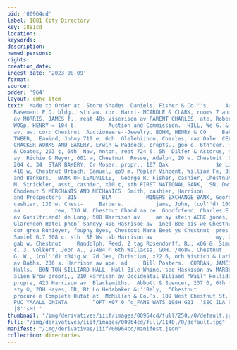 ```yaml
---
pid: '00964cd'
label: 1881 City Directory
key: 1881cd
location: 
keywords: 
description: 
named_persons: 
rights: 
creation_date: 
ingest_date: '2023-08-09'
format: 
source: 
order: '964'
layout: cmhc_item
text: 'Made to Order at  Store Shades  Daniels, Fisher & Co.''s.     AUC  Low 4 cHanuTe,
  Basement P,Q. bldg., sth aw. cor. Harri- MCARDLE & CLARK, rooms 7 and cs, 416 Harrison
  av MORRIS, JAMES f., reat 40s Viserison av PARENT CHARLES, ate, Robert, xa ¢. ad
  WOGp, HENRY = 104 6.          Auction and Commission.  HILL, We G. & COW. Hilrrison
  av. aw. cor: Chestnut  Auctioneers--Jewelry. BOHM, HENRY & CO     Bakeries.  CLARKE
  TWEED,  Eanind, Johny 719 e. Gch  Glelehiinnn, Charles, raz Oale  CEADVILLE. STEAM.
  CRACKER WORKS AND BAKERY, Erwin & Paddock, propts., goo o. 6th"cor. Hem=  Lowry,
  & Coates, 203 ¢, 6th  Naw, Anton, reat 724 €. 5h  Dilfer & Astdrus, 44 Harrison
  ay  Richie & Meyer, 601 w, Chestnut  Rosse, Adalph, 20 w. Chestnit  Schwed, Edward,
  204 ¢. 34  STAR BAKERY, Cr Moser, propr., 107 Oak               $e Louis Bakery,
  416 w, Chestnut Urbach, Samuel, go9 m. Poplar Vincent, William Fe, 339 6. 3d     Banks
  and Bankers.  BANK OF LEADVILLE,  George R. Fisher, cashier, Chestnut sw. CITY BANK,  S.
  M. Strickler, asst, cashier, x10 ¢, sth FIRST NATIONAL SANK,  SN, Dwight, cashier,
  Chodemut 5 MERCHANTS AND MECHANICS  Smith, cashier, Harrison            a ad     Miners
  and Prospectors  B15        BLA           MINERS EXCHANGE BANK, George W. 1  ‘rumble,
  cashier, 130 w. Chest-     Barbers.          jams, John, (col''d) 105 e. 6th cae
  aa           rew, 330 W. Chestnut Chadd aa oe  Goodfrfend, Charles E., 202 Harrison
  av Gonilfriend! de Long, 508 Harrison av     ae ay stein ACRE jones, sien” (eol''ay
  Glarendon Hotel phen’ Sandyy 408 Hasrisoe av  ined Bee bis we Chestnut RisSidactigrtssm
  cor grea Ruhieyer, fouphy Byes, Chestout Mara Beet ys Chestnut  pres enGarreea cea  age,
  Samiel 6.7 608 c. sth  SE Ws isb Harrison av                    wy, Chosen Sears)
  gab w. Chestnut     Randolph, Reed, 2 tag Rosendorff, R., x06 &. Simon, John, 220
  ¢. 3. Volkert, Jobn A., 27484 © 6th Wallacsa, GOH. /4o8w. Chestnut                   te,
  G. W., (col''d) x04ig w. 2d Jee, Christian, x22 6, och Wistich & Larkin, 20034 Harrison
  av Baths. 206 s. Harrison av ape. ad     Bill Posters.  CURRAN, JAMES A. xBe. 4th  Billiard
  Halls.  BON TON SILLIARD HALL, Hall Bile Whine, seo Haskison av MARBLE BALL: Me
  alien Brow propri,, 210 Harrisan av Occidéatal Biliaed "Wail" Holliday” de Nye,
  propre, 423 Harrison av  Blacksmiths.  Abbott & Spencer, 237 0, 6th fikay, Harvey,
  sty ©, 20H Hayes, DR, Bt Lo Hedabaker &:''Rely,  ‘Chestnut                   Can
  procure e Complete Outat at  McMillen & Co.’s, 109 West Chestnut St.  winy PHENO
  PUC YAAALL ONINTA        “OFT X07 0 “d_FANS WATS 198H G21  ‘SEC ILA PF SITVITITAL
  |8''sM! '
thumbnail: "/img/derivatives/iiif/images/00964cd/full/250,/0/default.jpg"
full: "/img/derivatives/iiif/images/00964cd/full/1140,/0/default.jpg"
manifest: "/img/derivatives/iiif/00964cd/manifest.json"
collection: directories
---
```

